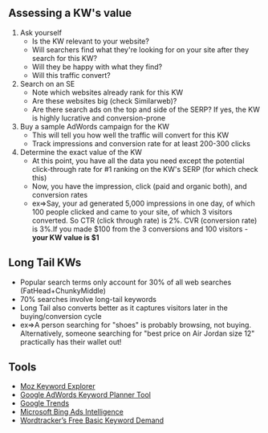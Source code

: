 ## Assessing a KW's value
1. Ask yourself
    * Is the KW relevant to your website?
    * Will searchers find what they're looking for on your site after they search for this KW?
    * Will they be happy with what they find?
    * Will this traffic convert?
2. Search on an SE
    * Note which websites already rank for this KW
    * Are these websites big (check Similarweb)?
    * Are there search ads on the top and side of the SERP? If yes, the KW is highly lucrative and conversion-prone
3. Buy a sample AdWords campaign for the KW
    * This will tell you how well the traffic will convert for this KW
    * Track impressions and conversion rate for at least 200-300 clicks
4. Determine the exact value of the KW
    * At this point, you have all the data you need except the potential click-through rate for #1 ranking on the KW's SERP (for which check this)
    * Now, you have the impression, click (paid and organic both), and conversion rates
    * ex=>Say, your ad generated 5,000 impressions in one day, of which 100 people clicked and came to your site, of which 3 visitors converted. So CTR (click through rate) is 2%. CVR (conversion rate) is 3%.If you made $100 from the 3 conversions and 100 visitors - **your KW value is $1** 


## Long Tail KWs
* Popular search terms only account for 30% of all web searches (FatHead+ChunkyMiddle)
* 70% searches involve long-tail keywords
* Long Tail also converts better as it captures visitors later in the buying/conversion cycle
* ex=>A person searching for "shoes" is probably browsing, not buying. Alternatively, someone searching for "best price on Air Jordan size 12" practically has their wallet out!


## Tools
* [Moz Keyword Explorer](https://moz.com/explorer)
* [Google AdWords Keyword Planner Tool](http://adwords.google.com/keywordplanner)
* [Google Trends](http://www.google.com/insights/search/)
* [Microsoft Bing Ads Intelligence](http://advertising.microsoft.com/small-business/adcenter-downloads/microsoft-advertising-intelligence)
* [Wordtracker’s Free Basic Keyword Demand](https://freekeywords.wordtracker.com/)